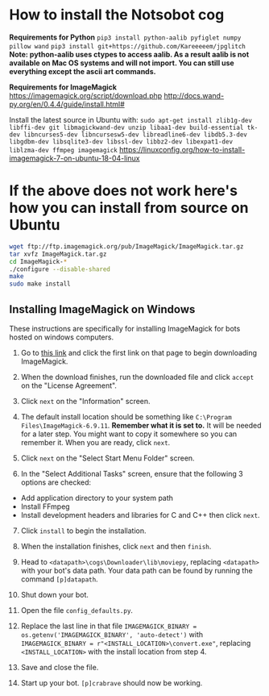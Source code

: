 # How to install the Notsobot cog
**Requirements for Python**
`pip3 install python-aalib pyfiglet numpy pillow wand`
`pip3 install git+https://github.com/Kareeeeem/jpglitch`
**Note: python-aalib uses ctypes to access aalib. As a result aalib is not available on Mac OS systems and will not import. You can still use everything except the ascii art commands.**


**Requirements for ImageMagick**
https://imagemagick.org/script/download.php
http://docs.wand-py.org/en/0.4.4/guide/install.html#

Install the latest source in Ubuntu with:
`sudo apt-get install zlib1g-dev libffi-dev git libmagickwand-dev unzip libaa1-dev build-essential tk-dev libncurses5-dev libncursesw5-dev libreadline6-dev libdb5.3-dev libgdbm-dev libsqlite3-dev libssl-dev libbz2-dev libexpat1-dev liblzma-dev ffmpeg imagemagick`
https://linuxconfig.org/how-to-install-imagemagick-7-on-ubuntu-18-04-linux



# If the above does not work here's how you can install from source on Ubuntu

```bash
wget ftp://ftp.imagemagick.org/pub/ImageMagick/ImageMagick.tar.gz
tar xvfz ImageMagick.tar.gz
cd ImageMagick-*
./configure --disable-shared
make
sudo make install
```

## Installing ImageMagick on Windows
These instructions are specifically for installing ImageMagick for bots hosted on windows computers.

1. Go to [this link](http://www.imagemagick.org/download/binaries/) and click the first link on that page to begin downloading ImageMagick.

2. When the download finishes, run the downloaded file and click `accept` on the "License Agreement".

3. Click `next` on the "Information" screen.

4. The default install location should be something like `C:\Program Files\ImageMagick-6.9.11`. **Remember what it is set to.** It will be needed for a later step. You might want to copy it somewhere so you can remember it. When you are ready, click `next`.

5. Click `next` on the "Select Start Menu Folder" screen.

6. In the "Select Additional Tasks" screen, ensure that the following 3 options are checked:
- Add application directory to your system path
- Install FFmpeg
- Install development headers and libraries for C and C++
then click `next`.

7. Click `install` to begin the installation.

8. When the installation finishes, click `next` and then `finish`.

9. Head to `<datapath>\cogs\Downloader\lib\moviepy`, replacing `<datapath>` with your bot's data path. Your data path can be found by running the command `[p]datapath`.

10. Shut down your bot.

11. Open the file `config_defaults.py`.

12. Replace the last line in that file `IMAGEMAGICK_BINARY = os.getenv('IMAGEMAGICK_BINARY', 'auto-detect')` with `IMAGEMAGICK_BINARY = r"<INSTALL_LOCATION>\convert.exe"`, replacing `<INSTALL_LOCATION>` with the install location from step 4.

13. Save and close the file.

14. Start up your bot. `[p]crabrave` should now be working.
